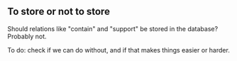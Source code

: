 ## To store or not to store

Should relations like "contain" and "support" be stored in the database? Probably not.

To do: check if we can do without, and if that makes things easier or harder.
